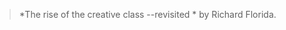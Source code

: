 > *The rise of the creative class --revisited *  by Richard Florida.
<!--stackedit_data:
eyJoaXN0b3J5IjpbLTIwNzc4MzU2MzldfQ==
-->